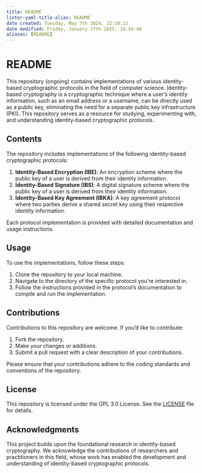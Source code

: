 ```yaml
---
title: README
linter-yaml-title-alias: README
date created: Tuesday, May 7th 2024, 22:10:12
date modified: Friday, January 17th 2025, 18:54:48
aliases: [README]
---
```


# README

This repository (ongoing) contains implementations of various identity-based cryptographic protocols in the field of computer science. Identity-based cryptography is a cryptographic technique where a user’s identity information, such as an email address or a username, can be directly used as a public key, eliminating the need for a separate public key infrastructure (PKI). This repository serves as a resource for studying, experimenting with, and understanding identity-based cryptographic protocols.

## Contents

The repository includes implementations of the following identity-based cryptographic protocols:

1. **Identity-Based Encryption (IBE)**: An encryption scheme where the public key of a user is derived from their identity information.
2. **Identity-Based Signature (IBS)**: A digital signature scheme where the public key of a user is derived from their identity information.
3. **Identity-Based Key Agreement (IBKA)**: A key agreement protocol where two parties derive a shared secret key using their respective identity information.

Each protocol implementation is provided with detailed documentation and usage instructions.

## Usage

To use the implementations, follow these steps:

1. Clone the repository to your local machine.
2. Navigate to the directory of the specific protocol you’re interested in.
3. Follow the instructions provided in the protocol’s documentation to compile and run the implementation.

## Contributions

Contributions to this repository are welcome. If you’d like to contribute:

1. Fork the repository.
2. Make your changes or additions.
3. Submit a pull request with a clear description of your contributions.

Please ensure that your contributions adhere to the coding standards and conventions of the repository.

## License

This repository is licensed under the GPL 3.0 License. See the [LICENSE](LICENSE) file for details.

## Acknowledgments

This project builds upon the foundational research in identity-based cryptography. We acknowledge the contributions of researchers and practitioners in this field, whose work has enabled the development and understanding of identity-based cryptographic protocols.
